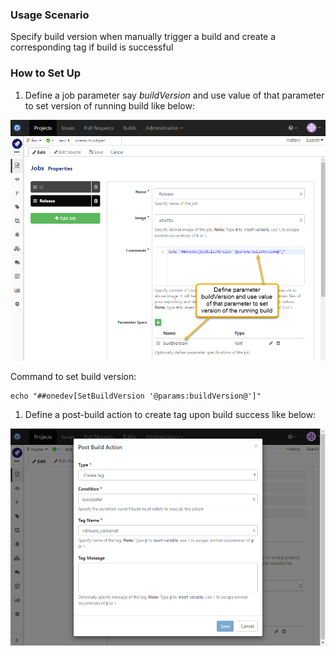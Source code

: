 ### Usage Scenario

Specify build version when manually trigger a build and create a corresponding tag if build is successful

### How to Set Up

1. Define a job parameter say _buildVersion_ and use value of that parameter to set version of running build like below:

  ![Set Build Version](../images/set-build-version.png)
  
 Command to set build version:
  ```
  echo "##onedev[SetBuildVersion '@params:buildVersion@']"
  ```
  
1. Define a post-build action to create tag upon build success like below:

  ![Create Tag](../images/create-tag.png)
